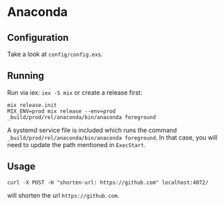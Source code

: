 # Anaconda

## Configuration
Take a look at `config/config.exs`.

## Running

Run via iex: ```iex -S mix``` or create a release first:
```shell
mix release.init
MIX_ENV=prod mix release --env=prod
_build/prod/rel/anaconda/bin/anaconda foreground
```

A systemd service file is included which runs the command `_build/prod/rel/anaconda/bin/anaconda foreground`. In that case, you will need to update the path mentioned in `ExecStart`.

## Usage

```shell
curl -X POST -H "shorten-url: https://github.com" localhost:4072/
```
will shorten the url `https://github.com`.
